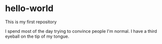 # hello-world
This is my first repository

I spend most of the day trying to convince people I'm normal. I have a third eyeball on the tip of my tongue.
